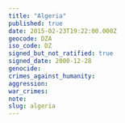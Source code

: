 ```yaml
---
title: "Algeria"
published: true
date: 2015-02-23T19:22:00.000Z
geocode: DZA
iso_code: DZ
signed_but_not_ratified: true
signed_date: 2000-12-28
genocide:
crimes_against_humanity:
aggression:
war_crimes:
note:
slug: algeria
---
```

